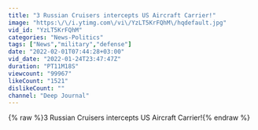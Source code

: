 ```yaml
---
title: "3 Russian Cruisers intercepts US Aircraft Carrier!"
image: "https:\/\/i.ytimg.com\/vi\/YzLT5KrFQhM\/hqdefault.jpg"
vid_id: "YzLT5KrFQhM"
categories: "News-Politics"
tags: ["News","military","defense"]
date: "2022-02-01T07:44:28+03:00"
vid_date: "2022-01-24T23:47:47Z"
duration: "PT11M18S"
viewcount: "99967"
likeCount: "1521"
dislikeCount: ""
channel: "Deep Journal"
---
```

{% raw %}3 Russian Cruisers intercepts US Aircraft Carrier!{% endraw %}

